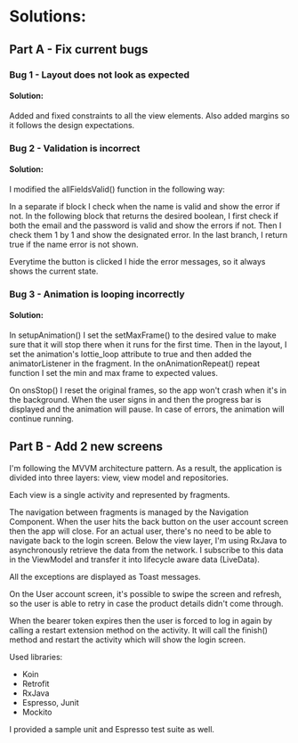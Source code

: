 # Solutions:
## Part A - Fix current bugs
### Bug 1 - Layout does not look as expected
#### Solution: 
Added and fixed constraints to all the view elements. Also added margins so it follows the design expectations.

### Bug 2 - Validation is incorrect
#### Solution:
I modified the allFieldsValid() function in the following way:

In a separate if block I check when the name is valid and show the error if not. In the following block that returns the desired boolean, I first check if both the email and the password is valid and show the errors if not. Then I check them 1 by 1 and show the designated error. In the last branch, I return true if the name error is not shown.


Everytime the button is clicked I hide the error messages, so it always shows the current state.

### Bug 3 - Animation is looping incorrectly
#### Solution:
In setupAnimation() I set the setMaxFrame() to the desired value to make sure that it will stop there when it runs for the first time.
Then in the layout, I set the animation's lottie_loop attribute to true and then added the animatorListener in the fragment. In the onAnimationRepeat() repeat function I set the min and max frame to expected values.


On onsStop() I reset the original frames, so the app won't crash when it's in the background.
When the user signs in and then the progress bar is displayed and the animation will pause. In case of errors, the animation will continue running.

## Part B - Add 2 new screens
I'm following the MVVM architecture pattern. As a result, the application is divided into three layers: view, view model and repositories.

Each view is a single activity and represented by fragments.

The navigation between fragments is managed by the Navigation Component. When the user hits the back button on the user account screen then the app will close. For an actual user, there's no need to be able to navigate back to the login screen.
Below the view layer, I'm using RxJava to asynchronously retrieve the data from the network. I subscribe to this data in the ViewModel and transfer it into lifecycle aware data (LiveData).

All the exceptions are displayed as Toast messages.

On the User account screen, it's possible to swipe the screen and refresh, so the user is able to retry in case the product details didn't come through.

When the bearer token expires then the user is forced to log in again by calling a restart extension method on the activity. It will call the finish() method and restart the activity which will show the login screen.


Used libraries:
* Koin
* Retrofit
* RxJava
* Espresso, Junit
* Mockito


I provided a sample unit and Espresso test suite as well.

